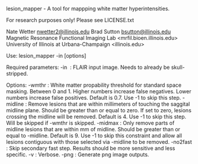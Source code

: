lesion_mapper - A tool for mappping white matter hyperintensities.

For research purposes only! Please see LICENSE.txt

Nate Wetter <nwetter2@illinois.edu>
Brad Sutton <bsutton@illinois.edu>
Magnetic Resonance Functional Imaging Lab <mrfil.bioen.illinois.edu>
University of Illinois at Urbana-Champaign <illinois.edu>

Use: lesion_mapper -in <FLAIR image> [options]

Required parameters:
  -in <image> : FLAIR input image. Needs to already be skull-stripped.

Options:
  -wmthr <float> : White matter propability threshold for standard space masking.
    Between 0 and 1. Higher numbers increase false negatives.
    Lower numbers increase false positives. Default is 0.7.
    Use -1 to skip this step.
  -midline <int> : Remove lesions that are within <int> millimeters of touching
    the saggital midline plane. Should be greater than or equal to zero.
    If set to zero, lesions crossing the midline will be removed.
    Default is 4. Use -1 to skip this step.
    Will be skipped if -wmthr is skipped.
  -midmax <int>  : Only remove parts of midline lesions that are within
    <int> mm of midline. Should be greater than or equal to -midline.
    Default is 9. Use -1 to skip this constraint and allow all lesions
    contiguous with those selected via -midline to be removed.
  -no2fast : Skip secondary fast step. Results should be more sensitive and
    less specific.
  -v             : Verbose.
  -png           : Generate png image outputs.
